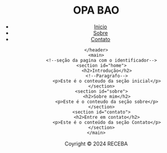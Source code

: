 <!DOCTYPE html>
<html lang="pt-br">
<head>
    <meta charset="UTF-8">
    <meta name="viewport" content="width=device-width, initial-scale=1.0">
    <title>Document</title>
</head>
<!--titulos h1 a h6-->
<body>
    <!--Cabeçalho da Pagina-->
    <header>
        <h1>OPA BAO </h1>
        <!--navegação-->
        <nav>
            <!--lista nao ordenada-->
            <ul>
                <!--item da lista-->
                <li><a href="#home">Inicio</a></li>
                <li><a href="#sobre">Sobre</a></li>
                <li><a href="#contato">Contato</a></li>
            </ul>
        </nav>

    </header>
    <main>
        <!--seção da pagina com o identificador-->
        <section id="home">
            <h2>Introdução</h2>
            <!--Paragrafo-->
            <p>Este é o conteudo da seção inicial</p>
        </section>
        <section id="sobre">
            <h2>Sobre mim</h2>
            <p>Este é o conteudo da seção sobre</p>
        </section>
        <section id="contato">
            <h2>Entre em contato</h2>
            <p>Este é o conteúdo da seção Contato</p>
        </section>
    </main>
<footer>
    <!--Rodapé da pagina-->
    <p>Coyright &copy; 2024 RECEBA</p>
</footer>

    
</body>
</html>
